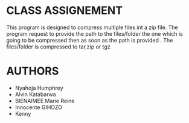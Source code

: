 # CLASS ASSIGNEMENT

This program is designed to compress multiple files int a zip file.
The program request to provide the path to the files/folder the one which is going to be compressed then as soon as the path is provided . The files/folder is compressed to tar,zip or tgz

# AUTHORS
- Nyahoja Humphrey
- Alvin Katabarwa
- BIENAIMEE Marie Reine
- Innocente GIHOZO
- Kenny